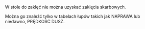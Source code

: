 W stole do zaklęć nie można uzyskać zaklęcia skarbowych.

Można go znaleźć tylko w tabelach łupów takich jak NAPRAWA lub niedawno, PRĘDKOŚĆ DUSZ.